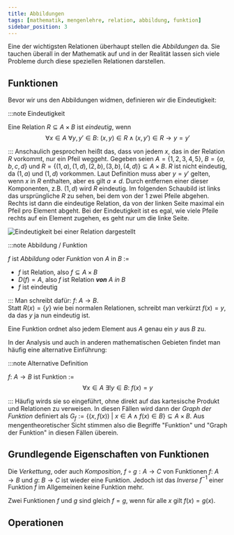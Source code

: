 ```yaml
---
title: Abbildungen
tags: [mathematik, mengenlehre, relation, abbildung, funktion]
sidebar_position: 3
---
```


Eine der wichtigsten Relationen überhaupt stellen die *Abbildungen* da.
Sie tauchen überall in der Mathematik auf und in der Realität lassen sich viele Probleme durch diese 
speziellen Relationen darstellen.

## Funktionen
Bevor wir uns den Abbildungen widmen, definieren wir die Eindeutigkeit:

:::note Eindeutigkeit

Eine Relation $R \subseteq A \times B$ ist *eindeutig*, wenn
$$
    \forall x \in A\ \forall y, y' \in B:\ (x,y) \in R \wedge (x,y') \in R \rightarrow y = y'
$$

:::
Anschaulich gesprochen heißt das, dass von jedem $x$, das in der Relation $R$ vorkommt, nur ein Pfeil weggeht.
Gegeben seien $A = \{1, 2, 3, 4, 5\}$, $B = \{a, b, c, d\}$ und $R = \{(1,a), (1,d), (2,b), (3,b), (4,d)\} \subseteq A \times B$.
$R$ ist nicht eindeutig, da $(1,a)$ und $(1,d)$ vorkommen.
Laut Definition muss aber $y=y'$ gelten, wenn $x$ in $R$ enthalten, aber es gilt $a \ne d$.
Durch entfernen einer dieser Komponenten, z.B. $(1,d)$ wird $R$ eindeutig.
Im folgenden Schaubild ist links das ursprüngliche $R$ zu sehen, bei dem von der $1$ zwei Pfeile abgehen.
Rechts ist dann die eindeutige Relation, da von der linken Seite maximal ein Pfeil pro Element abgeht.
Bei der Eindeutigkeit ist es egal, wie viele Pfeile rechts auf ein Element zugehen, es geht nur um die linke Seite.

![Eindeutigkeit bei einer Relation dargestellt](/img/mathematik/mengenlehre/relationen/eindeutige_rel.png)

:::note Abbildung / Funktion

$f$ ist *Abbildung* oder *Funktion* von $A$ in $B$ $:=$
- $f$ ist Relation, also $f \subseteq A \times B$
- $D(f) = A$, also $f$ ist Relation *__von__ $A$ in $B$*
- $f$ ist eindeutig

:::
Man schreibt dafür: $f:\ A \rightarrow B$.  
Statt $R(x) = \{y\}$ wie bei normalen Relationen, schreibt man verkürzt $f(x) = y$, da das $y$ ja nun eindeutig ist.

Eine Funktion ordnet also jedem Element aus $A$ genau ein $y$ aus $B$ zu.

In der Analysis und auch in anderen mathematischen Gebieten findet man häufig eine alternative Einführung:

:::note Alternative Definition

$f:\ A \rightarrow B$ ist Funktion $:=$
$$
    \forall x \in A\ \exists ! y \in B:\ f(x) = y
$$

:::
Häufig wirds sie so eingeführt, ohne direkt auf das kartesische Produkt und Relationen zu verweisen.
In diesen Fällen wird dann der *Graph der Funktion* definiert als $G_f := \{(x,f(x))\ |\ x \in A \wedge f(x) \in B\} \subseteq A \times B$.
Aus mengentheoretischer Sicht stimmen also die Begriffe "Funktion" und "Graph der Funktion" in diesen Fällen überein.

## Grundlegende Eigenschaften von Funktionen
Die *Verkettung*, oder auch *Komposition*, $f \circ g: A \rightarrow C$ von Funktionen $f:\ A \rightarrow B$ und $g:\ B \rightarrow C$ ist wieder eine Funktion.
Jedoch ist das *Inverse* $f^{-1}$ einer Funktion $f$ im Allgemeinen keine Funktion mehr.

Zwei Funktionen $f$ und $g$ sind gleich $f=g$, wenn für alle $x$ gilt $f(x) = g(x)$.



## Operationen